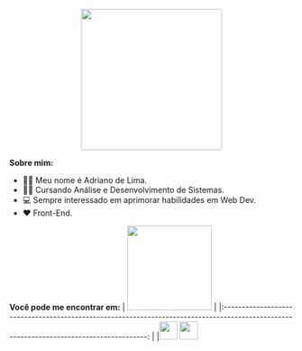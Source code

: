 <p align="center"><img height="250" src = "https://i.imgur.com/aTMLvyA.jpg"></p>  

**Sobre mim:**

- 🐱‍👤 Meu nome é Adriano de Lima.
- 👨‍💻 Cursando Análise e Desenvolvimento de Sistemas.
- 💻 Sempre interessado em aprimorar habilidades em Web Dev.
- ❤ Front-End.
 
**Você pode me encontrar em:**
|  <a align="center"><img src="https://icon-library.net//images/icon-programmer/icon-programmer-14.jpg" width="150px" height="150px" /></a> |
|:---------------------------------------------------------------------------------------------------------------------------------------: |
|<a href="https://www.linkedin.com/in/adrianodelima/"><img src="https://github.com/hussainweb/hussainweb/blob/main/icons/linkedin.png" width="32px" height="32px"></a>
<a href="mailto:adrianodelima785@hotmail.com"><img src="https://cdn.iconscout.com/icon/free/png-512/microsoft-outlook-1868952-1583116.png" width="32px" height="32px"></a>

